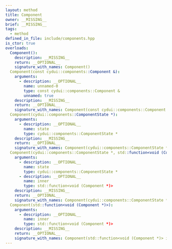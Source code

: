 ```yaml
---
layout: method
title: Component
owner: __MISSING__
brief: __MISSING__
tags:
  - method
defined_in_file: include/components.hpp
is_ctor: true
overloads:
  Component():
    description: __MISSING__
    return: __OPTIONAL__
    signature_with_names: Component()
  Component(const cydui::components::Component &):
    arguments:
      - description: __OPTIONAL__
        name: unnamed-0
        type: const cydui::components::Component &
        unnamed: true
    description: __MISSING__
    return: __OPTIONAL__
    signature_with_names: Component(const cydui::components::Component &)
  Component(cydui::components::ComponentState *):
    arguments:
      - description: __OPTIONAL__
        name: state
        type: cydui::components::ComponentState *
    description: __MISSING__
    return: __OPTIONAL__
    signature_with_names: Component(cydui::components::ComponentState * state)
  Component(cydui::components::ComponentState *, std::function<void (Component *)>):
    arguments:
      - description: __OPTIONAL__
        name: state
        type: cydui::components::ComponentState *
      - description: __OPTIONAL__
        name: inner
        type: std::function<void (Component *)>
    description: __MISSING__
    return: __OPTIONAL__
    signature_with_names: Component(cydui::components::ComponentState * state, std::function<void (Component *)> inner)
  Component(std::function<void (Component *)>):
    arguments:
      - description: __OPTIONAL__
        name: inner
        type: std::function<void (Component *)>
    description: __MISSING__
    return: __OPTIONAL__
    signature_with_names: Component(std::function<void (Component *)> inner)
---
```

